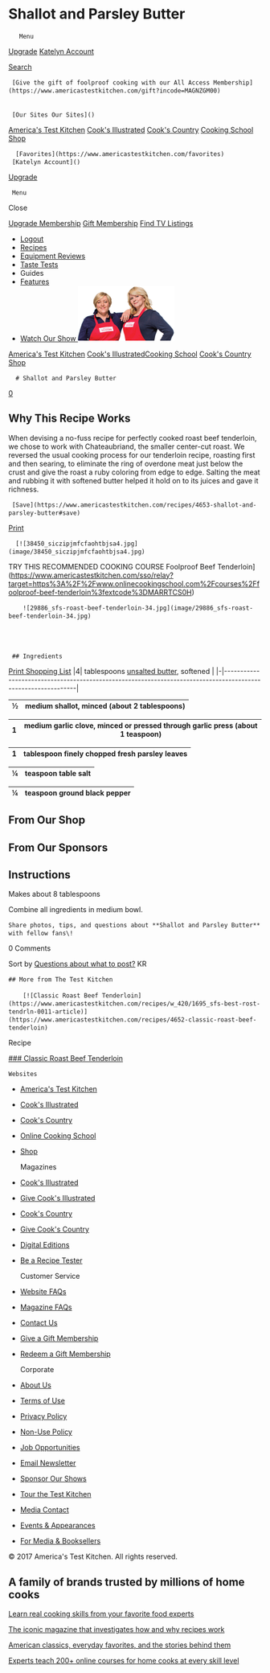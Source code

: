 # Shallot and Parsley Butter

       Menu
 
 
   
   [Upgrade](https://www.americastestkitchen.com/upgrade?incode=MAHBTMULU&purchase_type=multi_site) 
    [Katelyn Account]()  
 
 
   
 
  [Search](https://www.americastestkitchen.com/search?ref=tstickynav) 

     [Give the gift of foolproof cooking with our All Access Membership](https://www.americastestkitchen.com/gift?incode=MAGNZGM00)  
   

     [Our Sites Our Sites]()  
  [America's Test Kitchen](https://www.americastestkitchen.com/) [Cook's Illustrated](https://www.cooksillustrated.com/?extcode=MAHBTC1L0) [Cook's Country](https://www.cookscountry.com/?extcode=MAHBTK1L0) [Cooking School](https://www.americastestkitchen.com/sso/relay?target=https%3A%2F%2Fwww%2Eonlinecookingschool%2Ecom%3fextcode%3DMAHBTS1L0) [Shop](https://shop.americastestkitchen.com/?sourcekey=CAHBTBSL0&___store=default)
 
      [Favorites](https://www.americastestkitchen.com/favorites) 
     [Katelyn Account]()  
 
 
  [Upgrade](https://www.americastestkitchen.com/upgrade?incode=MAHBTMULU&purchase_type=multi_site) 
 

 
     Menu
 
   
   
 
 

 
      
 
 
   Close
 
 
   [Upgrade Membership](https://www.americastestkitchen.com/upgrade?incode=MAHBTMULU&purchase_type=multi_site) [Gift Membership](https://www.americastestkitchen.com/gift_membership/order?incode=MAHBZGML0) [Find TV Listings](https://www.americastestkitchen.com/tv_schedule/new) 
    
-  [Logout](https://www.americastestkitchen.com/sign_out) 
-  [Recipes](https://www.americastestkitchen.com/recipes) 
-  [Equipment Reviews](https://www.americastestkitchen.com/equipment_reviews) 
-  [Taste Tests](https://www.americastestkitchen.com/taste_tests) 
-  Guides  
-  [Features](https://www.americastestkitchen.com/articles) 
-   [Watch Our Show ![atk-bridget-julia_wj3gci.png](image/atk-bridget-julia_wj3gci.png)](https://www.americastestkitchen.com/episodes)

 
 

 
   [America's Test Kitchen](https://www.americastestkitchen.com/) [Cook's Illustrated](https://www.cooksillustrated.com/?extcode=MAHBTC1L0)[Cooking School](https://www.americastestkitchen.com/sso/relay?target=https%3A%2F%2Fwww%2Eonlinecookingschool%2Ecom%3fextcode%3DMAHBTS1L0) [Cook's Country](https://www.cookscountry.com/?extcode=MAHBTK1L0) [Shop](https://shop.americastestkitchen.com/?sourcekey=CAHBTBSL0&___store=default) 
 
 

      # Shallot and Parsley Butter

 
      
  
[0](https://www.americastestkitchen.com/recipes/4653-shallot-and-parsley-butter#comments)

   ## Why This Recipe Works

 When devising a no\-fuss recipe for perfectly cooked roast beef tenderloin, we chose to work with Chateaubriand, the smaller center\-cut roast. We reversed the usual cooking process for our tenderloin recipe, roasting first and then searing, to eliminate the ring of overdone meat just below the crust and give the roast a ruby coloring from edge to edge. Salting the meat and rubbing it with softened butter helped it hold on to its juices and gave it richness.

 
     [Save](https://www.americastestkitchen.com/recipes/4653-shallot-and-parsley-butter#save)  
   [Print](https://www.americastestkitchen.com/recipes/4653-shallot-and-parsley-butter/print) 
   
 
      [![38450_siczipjmfcfaohtbjsa4.jpg](image/38450_siczipjmfcfaohtbjsa4.jpg)

 
   TRY THIS RECOMMENDED COOKING COURSE 
  Foolproof Beef Tenderloin](https://www.americastestkitchen.com/sso/relay?target=https%3A%2F%2Fwww.onlinecookingschool.com%2Fcourses%2Ffoolproof-beef-tenderloin%3fextcode%3DMARRTCS0H) 
 
 
  
        ![29886_sfs-roast-beef-tenderloin-34.jpg](image/29886_sfs-roast-beef-tenderloin-34.jpg)

  
 
 
     ## Ingredients

 [Print Shopping List](https://www.americastestkitchen.com/recipes/4653-shallot-and-parsley-butter#) 
   |4| tablespoons [unsalted butter](https://www.americastestkitchen.com/taste_tests/548-unsalted-butter), softened |
|-|--------------------------------------------------------------------------------------------------------------|

 |½| medium shallot, minced \(about 2 tablespoons\) |
|-|------------------------------------------------|

 |1| medium garlic clove, minced or pressed through garlic press \(about 1 teaspoon\) |
|-|----------------------------------------------------------------------------------|

 |1| tablespoon finely chopped fresh parsley leaves |
|-|------------------------------------------------|

 |¼| teaspoon table salt |
|-|---------------------|

 |¼| teaspoon ground black pepper |
|-|------------------------------|

 
 
   ## From Our Shop

 
  

 
  

 

   ## From Our Sponsors

 
  

 
 
 
   ## Instructions

 Makes about 8 tablespoons 
   
 Combine all ingredients in medium bowl.

 
 
    Share photos, tips, and questions about **Shallot and Parsley Butter** with fellow fans\! 

  0 Comments 

   Sort by 
 [Questions about what to post?](http://www.americastestkitchen.com/guides/corporate-pages/posting-guidelines) 
   KR

   

 
 
  

 

    
  

 
    ## More from The Test Kitchen

        [![Classic Roast Beef Tenderloin](https://www.americastestkitchen.com/recipes/w_420/1695_sfs-best-rost-tendrln-0011-article)](https://www.americastestkitchen.com/recipes/4652-classic-roast-beef-tenderloin)  
       
  Recipe

  [### Classic Roast Beef Tenderloin](https://www.americastestkitchen.com/recipes/4652-classic-roast-beef-tenderloin)

  
 
 
 

 
  

 
 
 

                       

 
    Websites 
   
- [America's Test Kitchen](http://www.americastestkitchen.com/?incode=MAFLTA1L0)
- [Cook's Illustrated](http://www.cooksillustrated.com/?extcode=MAFLTC1L0)
- [Cook's Country](http://www.cookscountry.com/?extcode=MAFLTK1L0)
- [Online Cooking School](https://www.americastestkitchen.com/sso/relay?target=http%3A%2F%2Fwww%2Eonlinecookingschool%2Ecom%3fextcode%3DMAFLTS1L0)
- [Shop](https://shop.americastestkitchen.com/?sourcekey=CAFLTBSL0&___store=default)

 
 
 
  Magazines 
   
- [Cook's Illustrated](https://w1.buysub.com/servlet/OrdersGateway?cds_mag_code=CID&cds_page_id=198207&cds_response_key=IAF16F200)
- [Give Cook's Illustrated](https://w1.buysub.com/servlet/GiftsGateway?cds_mag_code=CID&cds_response_key=IYA16F200)
- [Cook's Country](https://w1.buysub.com/servlet/OrdersGateway?cds_mag_code=CCY&cds_page_id=102370&cds_response_key=IAF16F200)
- [Give Cook's Country](https://w1.buysub.com/servlet/GiftsGateway?cds_mag_code=CCY&cds_response_key=IYA16F200)
- [Digital Editions](http://www.americastestkitchen.com/mobile)
- [Be a Recipe Tester](http://www.americastestkitchen.com/recipe_testing)

 
 
 
  Customer Service 
   
- [Website FAQs](http://www.americastestkitchen.com/support)
- [Magazine FAQs](http://www.americastestkitchen.com/support)
- [Contact Us](http://www.americastestkitchen.com/support)
- [Give a Gift Membership](https://www.americastestkitchen.com/gift_membership/order?incode=MAFLTGML0)
- [Redeem a Gift Membership](https://www.americastestkitchen.com/redeem?incode=MAFLZFML0)

 
 
 
  Corporate 
   
- [About Us](http://www.americastestkitchen.com/about-us)
- [Terms of Use](https://www.americastestkitchen.com/guides/corporate-pages/terms-of-use)
- [Privacy Policy](https://www.americastestkitchen.com/guides/corporate-pages/privacy-policy)
- [Non\-Use Policy](https://www.americastestkitchen.com/guides/corporate-pages/non-use-policy)
- [Job Opportunities](http://www.americastestkitchen.com/jobs)
- [Email Newsletter](https://www.americastestkitchen.com/newsletter?incode=MAFLTNKL0)
- [Sponsor Our Shows](http://atksponsorship.wordpress.com/)
- [Tour the Test Kitchen](https://www.americastestkitchen.com/tour)
- [Media Contact](http://www.americastestkitchen.com/media-contact)
- [Events & Appearances](http://www.americastestkitchen.com/events)
- [For Media & Booksellers](http://pressroom.americastestkitchen.com/)

 
 
 

 
 © 2017 America's Test Kitchen. All rights reserved.

 
 
   ## A family of brands trusted by millions of home cooks

     
  [Learn real cooking skills from your favorite food experts](https://www.americastestkitchen.com/?incode=MAFLTA2L0)

 
 
    
  [The iconic magazine that investigates how and why recipes work](http://www.cooksillustrated.com/?extcode=MAFLTC2L0)

 
 
    
  [American classics, everyday favorites, and the stories behind them](http://www.cookscountry.com/?extcode=MAFLTK2L0)

 
 
    
  [Experts teach 200\+ online courses for home cooks at every skill level](https://www.americastestkitchen.com/sso/relay?target=http%3A%2F%2Fwww%2Eonlinecookingschool%2Ecom%2F%3fextcode%3DMAFLTX2L0)

 
 
 
 
 

 

 
